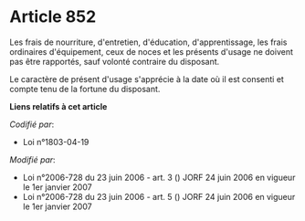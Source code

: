 # Article 852

Les frais de nourriture, d'entretien, d'éducation, d'apprentissage, les frais ordinaires d'équipement, ceux de noces et les
présents d'usage ne doivent pas être rapportés, sauf volonté contraire du disposant.

Le caractère de présent d'usage s'apprécie à la date où il est consenti et compte tenu de la fortune du disposant.

**Liens relatifs à cet article**

_Codifié par_:

  - Loi n°1803-04-19

_Modifié par_:

  - Loi n°2006-728 du 23 juin 2006 - art. 3 () JORF 24 juin 2006 en vigueur le 1er janvier 2007
  - Loi n°2006-728 du 23 juin 2006 - art. 5 () JORF 24 juin 2006 en vigueur le 1er janvier 2007
